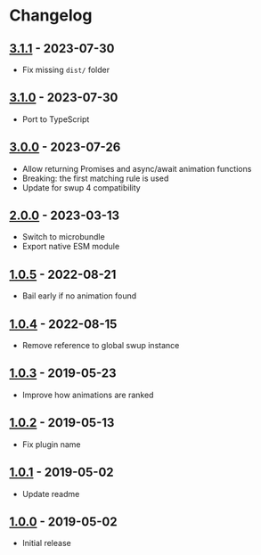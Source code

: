 # Changelog

<!-- ## [Unreleased] -->

## [3.1.1] - 2023-07-30

- Fix missing `dist/` folder

## [3.1.0] - 2023-07-30

- Port to TypeScript

## [3.0.0] - 2023-07-26

- Allow returning Promises and async/await animation functions
- Breaking: the first matching rule is used
- Update for swup 4 compatibility

## [2.0.0] - 2023-03-13

- Switch to microbundle
- Export native ESM module

## [1.0.5] - 2022-08-21

- Bail early if no animation found

## [1.0.4] - 2022-08-15

- Remove reference to global swup instance

## [1.0.3] - 2019-05-23

- Improve how animations are ranked

## [1.0.2] - 2019-05-13

- Fix plugin name

## [1.0.1] - 2019-05-02

- Update readme

## [1.0.0] - 2019-05-02

- Initial release

[Unreleased]: https://github.com/swup/js-plugin/compare/3.1.1...HEAD
[3.1.1]: https://github.com/swup/js-plugin/releases/tag/3.1.1
[3.1.0]: https://github.com/swup/js-plugin/releases/tag/3.1.0
[3.0.0]: https://github.com/swup/js-plugin/releases/tag/3.0.0
[2.0.0]: https://github.com/swup/js-plugin/releases/tag/2.0.0
[1.0.5]: https://github.com/swup/js-plugin/releases/tag/1.0.5
[1.0.4]: https://github.com/swup/js-plugin/releases/tag/1.0.4
[1.0.3]: https://github.com/swup/js-plugin/releases/tag/1.0.3
[1.0.2]: https://github.com/swup/js-plugin/releases/tag/1.0.2
[1.0.1]: https://github.com/swup/js-plugin/releases/tag/1.0.1
[1.0.0]: https://github.com/swup/js-plugin/releases/tag/1.0.0
